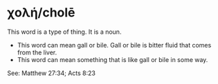 # χολή/cholē 
This word is a type of thing. It is a noun. 

* This word can mean gall or bile. Gall or bile is bitter fluid that comes from the liver. 
* This word can mean something that is like gall or bile in some way.

See: Matthew 27:34; Acts 8:23
